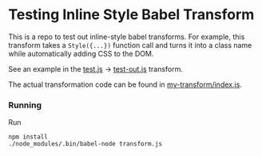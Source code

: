 # Testing Inline Style Babel Transform

This is a repo to test out inline-style babel transforms. For example, this
transform takes a `Style({...})` function call and turns it into a class name
while automatically adding CSS to the DOM.

See an example in the [test.js](test.js) -> [test-out.js](test-out.js) transform.

The actual transformation code can be found in
[my-transform/index.js](my-transform/index.js).

### Running

Run

```
npm install
./node_modules/.bin/babel-node transform.js
```
